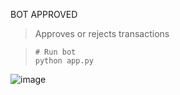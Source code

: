 BOT APPROVED


> Approves or rejects transactions

>```shell
> # Run bot
> python app.py
>```

![image](https://user-images.githubusercontent.com/84931791/172553758-b596cff9-fd42-4e6d-a163-8ef7f6e4bce0.png)
